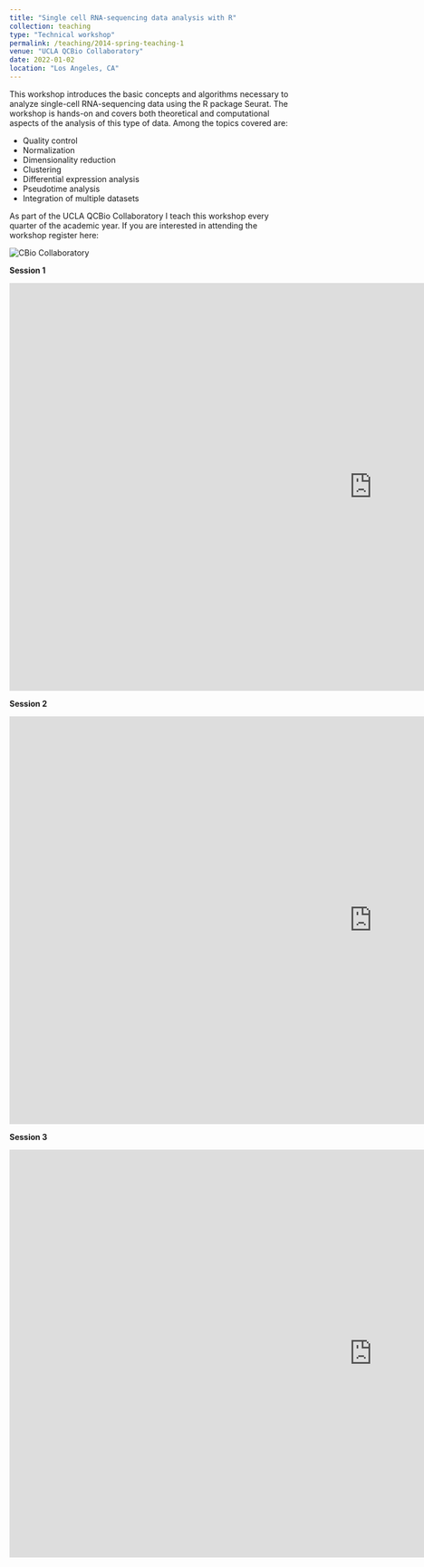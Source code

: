 ```yaml
---
title: "Single cell RNA-sequencing data analysis with R"
collection: teaching
type: "Technical workshop"
permalink: /teaching/2014-spring-teaching-1
venue: "UCLA QCBio Collaboratory"
date: 2022-01-02
location: "Los Angeles, CA"
---
```


This workshop introduces the basic concepts and algorithms necessary to analyze single-cell RNA-sequencing data using the R package Seurat. The workshop is hands-on and covers both theoretical and computational aspects of the analysis of this type of data. Among the topics covered are:

- Quality control 
- Normalization
- Dimensionality reduction
- Clustering
- Differential expression analysis
- Pseudotime analysis
- Integration of multiple datasets

As part of the UCLA QCBio Collaboratory I teach this workshop every quarter of the academic year. If you are interested in attending the workshop register here:

![CBio Collaboratory](https://qcb.ucla.edu/collaboratory/workshops/w20-single-cell-rna-seq)
 

**Session 1**

<iframe width="1280" height="720" 
  src="https://www.youtube.com/embed/G-XmYchwmgc" 
  frameborder="0" allowfullscreen>
</iframe>

**Session 2**

<iframe width="1280" height="720" 
  src="https://www.youtube.com/embed/OYO2_6td7Os" 
  frameborder="0" allowfullscreen>
</iframe>

**Session 3**

<iframe width="1280" height="720" 
  src="https://www.youtube.com/embed/nu-APoGNAzk" 
  frameborder="0" allowfullscreen>
</iframe>
